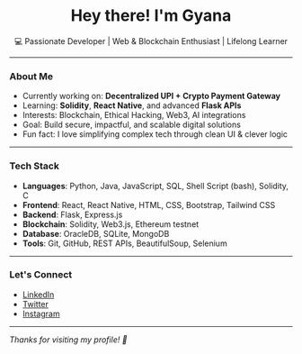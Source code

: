 <h1 align="center">Hey there! I'm Gyana</h1>

<p align="center">
  💻 Passionate Developer | Web & Blockchain Enthusiast | Lifelong Learner
</p>

---

### About Me

- Currently working on: **Decentralized UPI + Crypto Payment Gateway**
- Learning: **Solidity**, **React Native**, and advanced **Flask APIs**
- Interests: Blockchain, Ethical Hacking, Web3, AI integrations
- Goal: Build secure, impactful, and scalable digital solutions
- Fun fact: I love simplifying complex tech through clean UI & clever logic

---

### Tech Stack

- **Languages**: Python, Java, JavaScript, SQL, Shell Script (bash), Solidity, C
- **Frontend**: React, React Native, HTML, CSS, Bootstrap, Tailwind CSS
- **Backend**: Flask, Express.js
- **Blockchain**: Solidity, Web3.js, Ethereum testnet
- **Database**: OracleDB, SQLite, MongoDB
- **Tools**: Git, GitHub, REST APIs, BeautifulSoup, Selenium

---

### Let's Connect

- [LinkedIn](https://linkedin.com/in/gyanapriyadarshi)
- [Twitter](https://twitter.com/TweetJoyel)
- [Instagram](https://www.instagram.com/gyana.meta/)

---

*Thanks for visiting my profile! 🙌*
